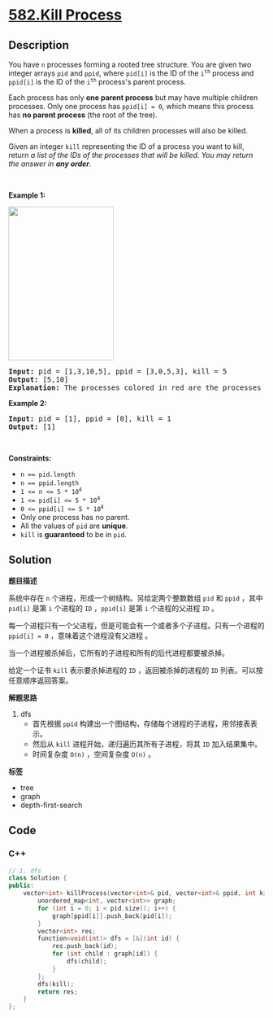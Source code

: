 # [582.Kill Process](https://leetcode.com/problems/kill-process/description/)

## Description

<p>You have <code>n</code> processes forming a rooted tree structure. You are given two integer arrays <code>pid</code> and <code>ppid</code>, where <code>pid[i]</code> is the ID of the <code>i<sup>th</sup></code> process and <code>ppid[i]</code> is the ID of the <code>i<sup>th</sup></code> process&#39;s parent process.</p>

<p>Each process has only <strong>one parent process</strong> but may have multiple children processes. Only one process has <code>ppid[i] = 0</code>, which means this process has <strong>no parent process</strong> (the root of the tree).</p>

<p>When a process is <strong>killed</strong>, all of its children processes will also be killed.</p>

<p>Given an integer <code>kill</code> representing the ID of a process you want to kill, return <em>a list of the IDs of the processes that will be killed. You may return the answer in <strong>any order</strong>.</em></p>

<p>&nbsp;</p>
<p><strong class="example">Example 1:</strong></p>
<img alt="" src="https://fastly.jsdelivr.net/gh/doocs/leetcode@main/solution/0500-0599/0582.Kill%20Process/images/ptree.jpg" style="width: 207px; height: 302px;" />
<pre>
<strong>Input:</strong> pid = [1,3,10,5], ppid = [3,0,5,3], kill = 5
<strong>Output:</strong> [5,10]
<strong>Explanation:</strong>&nbsp;The processes colored in red are the processes that should be killed.
</pre>

<p><strong class="example">Example 2:</strong></p>

<pre>
<strong>Input:</strong> pid = [1], ppid = [0], kill = 1
<strong>Output:</strong> [1]
</pre>

<p>&nbsp;</p>
<p><strong>Constraints:</strong></p>

<ul>
  <li><code>n == pid.length</code></li>
  <li><code>n == ppid.length</code></li>
  <li><code>1 &lt;= n &lt;= 5 * 10<sup>4</sup></code></li>
  <li><code>1 &lt;= pid[i] &lt;= 5 * 10<sup>4</sup></code></li>
  <li><code>0 &lt;= ppid[i] &lt;= 5 * 10<sup>4</sup></code></li>
  <li>Only one process has no parent.</li>
  <li>All the values of <code>pid</code> are <strong>unique</strong>.</li>
  <li><code>kill</code> is <strong>guaranteed</strong> to be in <code>pid</code>.</li>
</ul>

## Solution

**题目描述**

系统中存在 `n` 个进程，形成一个树结构。另给定两个整数数组 `pid` 和 `ppid` ，其中 `pid[i]` 是第 `i` 个进程的 `ID` ，`ppid[i]` 是第 `i` 个进程的父进程 `ID` 。

每一个进程只有一个父进程，但是可能会有一个或者多个子进程。只有一个进程的 `ppid[i] = 0` ，意味着这个进程没有父进程 。

当一个进程被杀掉后，它所有的子进程和所有的后代进程都要被杀掉。

给定一个证书 `kill` 表示要杀掉进程的 `ID` ，返回被杀掉的进程的 `ID` 列表。可以按任意顺序返回答案。

**解题思路**

1. dfs
   - 首先根据 `ppid` 构建出一个图结构，存储每个进程的子进程，用邻接表表示。
   - 然后从 `kill` 进程开始，递归遍历其所有子进程，将其 `ID` 加入结果集中。
   - 时间复杂度 `O(n)` ，空间复杂度 `O(n)` 。

**标签**

- tree
- graph
- depth-first-search

<!-- code start -->
## Code

### C++

```cpp
// 1. dfs
class Solution {
public:
    vector<int> killProcess(vector<int>& pid, vector<int>& ppid, int kill) {
        unordered_map<int, vector<int>> graph;
        for (int i = 0; i < pid.size(); i++) {
            graph[ppid[i]].push_back(pid[i]);
        }
        vector<int> res;
        function<void(int)> dfs = [&](int id) {
            res.push_back(id);
            for (int child : graph[id]) {
                dfs(child);
            }
        };
        dfs(kill);
        return res;
    }
};
```

<!-- code end -->

